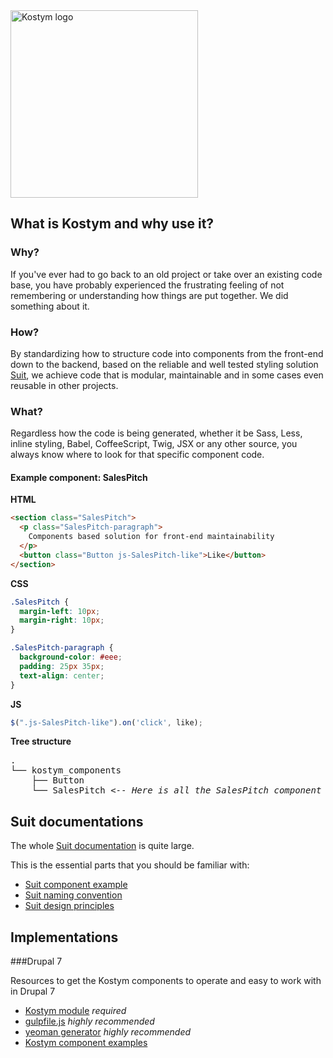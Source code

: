 <img src="http://imgh.us/Kostym_logo.svg" alt="Kostym logo" title="Kostym - Dressed maintainability" width="300"/>


## What is Kostym and why use it?

### Why?

If you've ever had to go back to an old project or take over an existing code base, you have probably experienced the frustrating feeling of not remembering or understanding how things are put together. We did something about it.

### How?

By standardizing how to structure code into components from the front-end down to the backend, based on the reliable and well tested styling solution [Suit](https://github.com/suitcss/suit), we achieve code that is modular, maintainable and in some cases even reusable in other projects. 

### What?

Regardless how the code is being generated, whether it be Sass, Less, inline styling, Babel, CoffeeScript, Twig, JSX or any other source, you always know where to look for that specific component code. 

#### Example component: SalesPitch

**HTML**

``` html
<section class="SalesPitch">
  <p class="SalesPitch-paragraph">
    Components based solution for front-end maintainability
  </p>
  <button class="Button js-SalesPitch-like">Like</button>
</section>
``` 

**CSS**

``` css
.SalesPitch {
  margin-left: 10px;
  margin-right: 10px;
}

.SalesPitch-paragraph {
  background-color: #eee;
  padding: 25px 35px;
  text-align: center;
}
```
**JS**

``` js
$(".js-SalesPitch-like").on('click', like);
```

**Tree structure**

<pre>
.
└── kostym_components
    ├── Button
    └── SalesPitch <-- <i>Here is all the SalesPitch component code</i>
</pre>

## Suit documentations
The whole [Suit documentation](https://github.com/suitcss/suit) is quite large.

This is the essential parts that you should be familiar with:

* [Suit component example](https://github.com/suitcss/suit#example)
* [Suit naming convention](https://github.com/suitcss/suit/blob/master/doc/naming-conventions.md)
* [Suit design principles](https://github.com/suitcss/suit/blob/master/doc/design-principles.md)

## Implementations
###Drupal 7

Resources to get the Kostym components to operate and easy to work with in Drupal 7

* [Kostym module](https://github.com/kostym/drupal-7-module) *required*
* [gulpfile.js](https://github.com/kostym/drupal-7-gulpfile.js) *highly recommended*
* [yeoman generator](https://github.com/kostym/drupal-7-yeoman-generator) *highly recommended*
* [Kostym component examples](https://github.com/kostym/drupal-7-examples)
